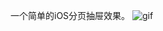 
一个简单的iOS分页抽屉效果。
![gif](https://github.com/van7ish/ZRSimpleDrawer/blob/master/ScreenShot/SimpleDrawer.gif)

